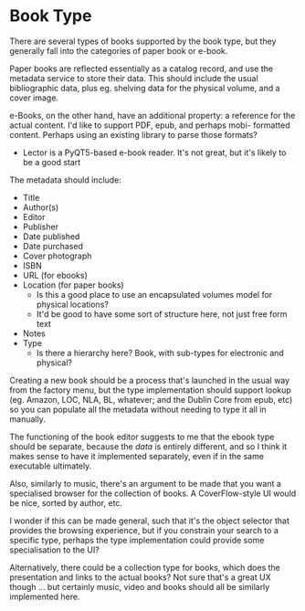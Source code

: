# Book Type

There are several types of books supported by the book type, but they
generally fall into the categories of paper book or e-book.

Paper books are reflected essentially as a catalog record, and use the
metadata service to store their data.  This should include the usual
bibliographic data, plus eg. shelving data for the physical volume, and
a cover image.

e-Books, on the other hand, have an additional property: a reference for
the actual content.  I'd like to support PDF, epub, and perhaps mobi-
formatted content.  Perhaps using an existing library to parse those
formats?

* Lector is a PyQT5-based e-book reader.  It's not great, but it's
  likely to be a good start
  
The metadata should include:
* Title
* Author(s)
* Editor
* Publisher
* Date published
* Date purchased
* Cover photograph
* ISBN
* URL (for ebooks)
* Location (for paper books)
  * Is this a good place to use an encapsulated volumes model for 
    physical locations?
  * It'd be good to have some sort of structure here, not just free
    form text
* Notes
* Type
  * Is there a hierarchy here?  Book, with sub-types for electronic
    and physical?
    
Creating a new book should be a process that's launched in the usual 
way from the factory menu, but the type implementation should support
lookup (eg. Amazon, LOC, NLA, BL, whatever; and the Dublin Core from
epub, etc) so you can populate all the metadata without needing to type
it all in manually.

The functioning of the book editor suggests to me that the ebook type
should be separate, because the _data_ is entirely different, and so
I think it makes sense to have it implemented separately, even if in
the same executable ultimately.

Also, similarly to music, there's an argument to be made that you want
a specialised browser for the collection of books.  A CoverFlow-style
UI would be nice, sorted by author, etc.

I wonder if this can be made general, such that it's the object
selector that provides the browsing experience, but if you constrain
your search to a specific type, perhaps the type implementation could
provide some specialisation to the UI?

Alternatively, there could be a collection type for books, which does
the presentation and links to the actual books?  Not sure that's a
great UX though ... but certainly music, video and books should all be
similarly implemented here. 
  